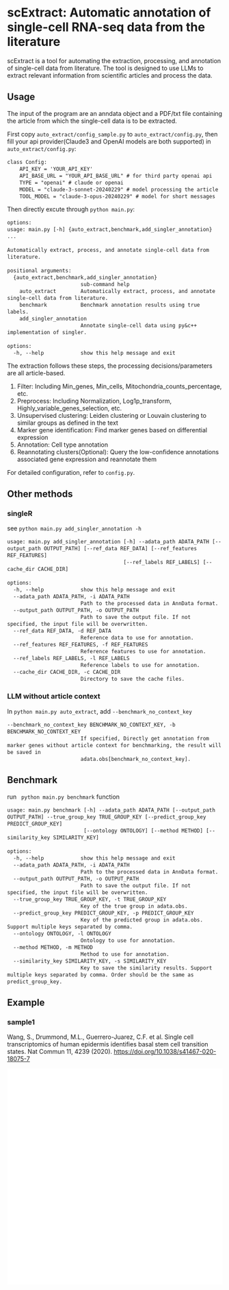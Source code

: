 # scExtract: Automatic annotation of single-cell RNA-seq data from the literature

scExtract is a tool for automating the extraction, processing, and annotation of single-cell data from literature. The tool is designed to use LLMs to extract relevant information from scientific articles and process the data.

## Usage
The input of the program are an anndata object and a PDF/txt file containing the article from which the single-cell data is to be extracted. 

First copy `auto_extract/config_sample.py` to `auto_extract/config.py`, then fill your api provider(Claude3 and OpenAI models are both supported) in `auto_extract/config.py`:
```
class Config:
    API_KEY = 'YOUR_API_KEY'
    API_BASE_URL = "YOUR_API_BASE_URL" # for third party openai api
    TYPE = "openai" # claude or openai
    MODEL = "claude-3-sonnet-20240229" # model processing the article
    TOOL_MODEL = "claude-3-opus-20240229" # model for short messages
```
Then directly excute through `python main.py`:
```
options:
usage: main.py [-h] {auto_extract,benchmark,add_singler_annotation} ...

Automatically extract, process, and annotate single-cell data from literature.

positional arguments:
  {auto_extract,benchmark,add_singler_annotation}
                        sub-command help
    auto_extract        Automatically extract, process, and annotate single-cell data from literature.
    benchmark           Benchmark annotation results using true labels.
    add_singler_annotation
                        Annotate single-cell data using py&c++ implementation of singler.

options:
  -h, --help            show this help message and exit
```
The extraction follows these steps, the processing decisions/parameters are all article-based.
1. Filter: Including Min_genes, Min_cells, Mitochondria_counts_percentage, etc.
2. Preprocess: Including Normalization, Log1p_transform, Highly_variable_genes_selection, etc.
3. Unsupervised clustering: Leiden clustering or Louvain clustering to similar groups as defined in the text
4. Marker gene identification: Find marker genes based on differential expression
5. Annotation: Cell type annotation
6. Reannotating clusters(Optional): Query the low-confidence annotations associated gene expression and reannotate them

For detailed configuration, refer to `config.py`.

## Other methods
### singleR
see `python main.py add_singler_annotation -h`
```
usage: main.py add_singler_annotation [-h] --adata_path ADATA_PATH [--output_path OUTPUT_PATH] [--ref_data REF_DATA] [--ref_features REF_FEATURES]
                                      [--ref_labels REF_LABELS] [--cache_dir CACHE_DIR]

options:
  -h, --help            show this help message and exit
  --adata_path ADATA_PATH, -i ADATA_PATH
                        Path to the processed data in AnnData format.
  --output_path OUTPUT_PATH, -o OUTPUT_PATH
                        Path to save the output file. If not specified, the input file will be overwritten.
  --ref_data REF_DATA, -d REF_DATA
                        Reference data to use for annotation.
  --ref_features REF_FEATURES, -f REF_FEATURES
                        Reference features to use for annotation.
  --ref_labels REF_LABELS, -l REF_LABELS
                        Reference labels to use for annotation.
  --cache_dir CACHE_DIR, -c CACHE_DIR
                        Directory to save the cache files.
```

### LLM without article context
In `python main.py auto_extract`, add `--benchmark_no_context_key`
```
--benchmark_no_context_key BENCHMARK_NO_CONTEXT_KEY, -b BENCHMARK_NO_CONTEXT_KEY
                        If specified, Directly get annotation from marker genes without article context for benchmarking, the result will be saved in
                        adata.obs[benchmark_no_context_key].
```

## Benchmark

run ` python main.py benchmark` function
```
usage: main.py benchmark [-h] --adata_path ADATA_PATH [--output_path OUTPUT_PATH] --true_group_key TRUE_GROUP_KEY [--predict_group_key PREDICT_GROUP_KEY]
                         [--ontology ONTOLOGY] [--method METHOD] [--similarity_key SIMILARITY_KEY]

options:
  -h, --help            show this help message and exit
  --adata_path ADATA_PATH, -i ADATA_PATH
                        Path to the processed data in AnnData format.
  --output_path OUTPUT_PATH, -o OUTPUT_PATH
                        Path to save the output file. If not specified, the input file will be overwritten.
  --true_group_key TRUE_GROUP_KEY, -t TRUE_GROUP_KEY
                        Key of the true group in adata.obs.
  --predict_group_key PREDICT_GROUP_KEY, -p PREDICT_GROUP_KEY
                        Key of the predicted group in adata.obs. Support multiple keys separated by comma.
  --ontology ONTOLOGY, -l ONTOLOGY
                        Ontology to use for annotation.
  --method METHOD, -m METHOD
                        Method to use for annotation.
  --similarity_key SIMILARITY_KEY, -s SIMILARITY_KEY
                        Key to save the similarity results. Support multiple keys separated by comma. Order should be the same as predict_group_key.
```

## Example
### sample1
Wang, S., Drummond, M.L., Guerrero-Juarez, C.F. et al. Single cell transcriptomics of human epidermis identifies basal stem cell transition states. Nat Commun 11, 4239 (2020). https://doi.org/10.1038/s41467-020-18075-7

![sample1](src/sample1_benchmark.png)
